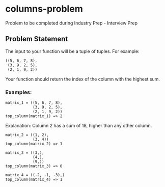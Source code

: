 # columns-problem
Problem to be completed during Industry Prep - Interview Prep

## Problem Statement 
The input to your function will be a tuple of tuples. For example:

```
((5, 6, 7, 8),
 (3, 9, 2, 5),
 (2, 1, 9, 2))
```

Your function should return the index of the column with the highest sum.

### Examples:

```
matrix_1 = ((5, 6, 7, 8),
            (3, 9, 2, 5),
            (2, 1, 9, 2))
top_column(matrix_1) => 2
```

Explanation: Column 2 has a sum of 18, higher than any other column.

```
matrix_2 = ((1, 2),
            (3, 4))
top_column(matrix_2) => 1
```

```
matrix_3 = ((3,),
            (4,),
            (9,))
top_column(matrix_3) => 0
```

```
matrix_4 = ((-2, -1, -3),)
top_column(matrix_4) => 1
```